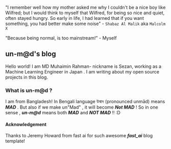 "I remember well how my mother asked me why I couldn't be a nice boy like Wilfred; but I would think to myself that Wilfred, for being so nice and quiet, often stayed hungry. So early in life, I had learned that if you want something, you had better make some noise" - `Shabaz Al Malik` aka `Malcolm X`

"Because being normal, is too mainstream!" - Myself

## un-m@d's blog
Hello world! I am MD Muhaimin Rahman- nickname is Sezan, working as a Machine Learning Engineer in Japan . I am writing about my open source projects in this blog. 

### What is un-m@d ? 

I am from Bangladesh! In Bengali language উন্মাদ (pronounced unmād) means ***MAD*** . But also if we make un"Mad" , it will become ***Not MAD*** ! So in one sense , ***un-m@d*** means both ***MAD*** and ***NOT MAD*** !! :D 

#### Acknowledgement
Thanks to Jeremy Howard from fast ai for such awesome ***fast_ai*** blog template!
